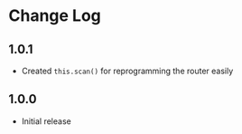# Change Log

## 1.0.1
- Created `this.scan()` for reprogramming the router easily

## 1.0.0
- Initial release

